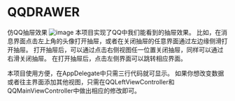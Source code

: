 # QQDRAWER
仿QQ抽屉效果
![image](https://github.com/RookieForMingge/LabelForWidAndHei/blob/master/QQDRAWER.png?raw=true)
本项目实现了QQ中我们能看到的抽屉效果。
比如，在消息界面点击左上角的头像打开抽屉，或者在关闭抽屉的任意界面通过左边缘侧滑打开抽屉。
打开抽屉后，可以通过点击右侧视图任一位置关闭抽屉，同样可以通过右滑关闭抽屉。
在打开抽屉后，点击左侧界面可以跳转相应界面。

本项目使用方便，在AppDelegate中只需三行代码就可显示。
如果你想改变数据或者往主界面添加其他视图，只需在QQLeftViewController和QQMainViewController中做出相应的修改即可。
